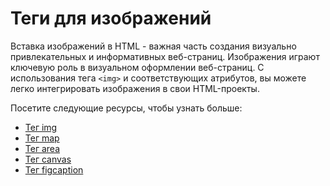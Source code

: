 # Теги для изображений

Вставка изображений в HTML - важная часть создания визуально привлекательных и информативных веб-страниц. Изображения играют ключевую роль в визуальном оформлении веб-страниц. С использования тега ``<img>`` и соответствующих атрибутов, вы можете легко интегрировать изображения в свои HTML-проекты.

Посетите следующие ресурсы, чтобы узнать больше:

- [Тег img](Tag%20<img>/README.md)
- [Тег map](Tag%20<map>/README.md)
- [Тег area](Tag%20<area>/README.md)
- [Тег canvas](Tag%20<canvas>/README.md)
- [Тег figcaption](Tag%20<figcaption>/README.md)